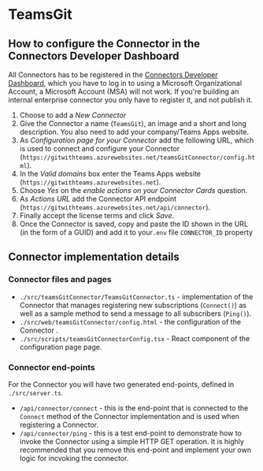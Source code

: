 # TeamsGit

## How to configure the Connector in the Connectors Developer Dashboard

All Connectors has to be registered in the [Connectors Developer Dashboard](https://outlook.office.com/connectors/publish), which you have to log in to using a Microsoft Organizational Account, a Microsoft Account (MSA) will not work. If you're building an internal enterprise connector you only have to register it, and not publish it.

1. Choose to add a *New Connector*
2. Give the Connector a name (`TeamsGit`), an image and a short and long description. You also need to add your company/Teams Apps website.
3. As *Configuration page for your Connector*  add the following URL, which is used to connect and configure your Connector (`https://gitwithteams.azurewebsites.net/teamsGitConnector/config.html`).
4. In the *Valid domains* box enter the Teams Apps website (`https://gitwithteams.azurewebsites.net`).
5. Choose *Yes* on the *enable actions on your Connector Cards* question.
6. As *Actions URL* add the Connector API endpoint (`https://gitwithteams.azurewebsites.net/api/connector`).
7. Finally accept the license terms and click *Save*.
8. Once the Connector is saved, copy and paste the ID shown in the URL (in the form of a GUID) and add it to your`.env` file `CONNECTOR_ID` property

## Connector implementation details

### Connector files and pages

* `./src/teamsGitConnector/TeamsGitConnector.ts` - implementation of the Connector that manages registering new subscriptions (`Connect()`) as well as a sample method to send a message to all subscribers (`Ping()`).
* `./src/web/teamsGitConnector/config.html` - the configuration of the Connector .
* `./src/scripts/teamsGitConnectorConfig.tsx` - React component of the configuration page page.

### Connector end-points

For the Connector you will have two generated end-points, defined in `./src/server.ts`.

* `/api/connector/connect` - this is the end-point that is connected to the `Connect` method of the Connector implementation and is used when registering a Connector. 
* `/api/connector/ping` - this is a test end-point to demonstrate how to invoke the Connector using a simple HTTP GET operation. It is highly recommended that you remove this end-point and implement your own logic for incvoking the connector.